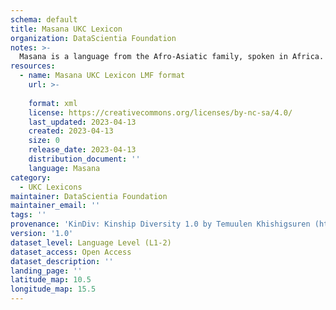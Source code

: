 ```yaml
---
schema: default
title: Masana UKC Lexicon
organization: DataScientia Foundation
notes: >-
  Masana is a language from the Afro-Asiatic family, spoken in Africa. The UKC Lexicon of Masana is represented as a lexico-semantic network. It consists of words, word senses, synsets, as well as sense-level and synset-level relationships.
resources:
  - name: Masana UKC Lexicon LMF format
    url: >-
      
    format: xml
    license: https://creativecommons.org/licenses/by-nc-sa/4.0/
    last_updated: 2023-04-13
    created: 2023-04-13
    size: 0
    release_date: 2023-04-13
    distribution_document: ''
    language: Masana
category:
  - UKC Lexicons
maintainer: DataScientia Foundation
maintainer_email: ''
tags: ''
provenance: 'KinDiv: Kinship Diversity 1.0 by Temuulen Khishigsuren (http://ukc.disi.unitn.it/index.php/kinship/); Princeton WordNet 2.1 by Princeton University (https://wordnet.princeton.edu)'
version: '1.0'
dataset_level: Language Level (L1-2)
dataset_access: Open Access
dataset_description: ''
landing_page: ''
latitude_map: 10.5
longitude_map: 15.5
---
```

